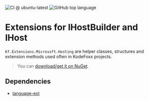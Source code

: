 ![CI @ ubuntu-latest](https://github.com/KodeFoxx/Kf.Extensions.Microsoft.Hosting/workflows/CI%20@%20ubuntu-latest/badge.svg)
![GitHub top language](https://img.shields.io/github/languages/top/kodefoxx/kf.extensions.microsoft.hosting)

# Extensions for IHostBuilder and IHost
`Kf.Extensions.Microsoft.Hosting` are helper classes, structures and extension methods used often in KodeFoxx projects. 
> You can [download/get it on NuGet](https://www.nuget.org/packages/Kf.Extensions.Microsoft.Hosting/).

## Dependencies
- [language-ext](https://github.com/louthy/language-ext)
